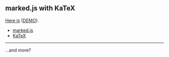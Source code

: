 marked.js with KaTeX
----

[Here is](./~/marked-with-katex/) ([DEMO](https://sotalbireo.github.io/a-la-carte/~/marked-with-katex/)).

- [marked.js](https://github.com/chjj/marked)
- [KaTeX](https://github.com/Khan/KaTeX)

---

...and more?
